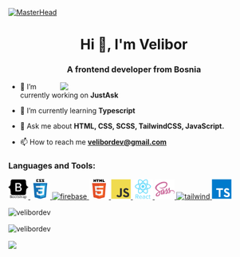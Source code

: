 [![MasterHead](https://repository-images.githubusercontent.com/588181932/e36ec678-7984-4cdd-8e4c-a3932772ff8e)](https://rishavchanda.io)
<h1 align="center">Hi 👋, I'm Velibor</h1>
<h3 align="center">A frontend developer from Bosnia</h3>
<img align="right" width="400px" src="https://media.tenor.com/OjVjDqcWaIoAAAAd/stray-coding.gif">

- 🔭 I’m currently working on **JustAsk**

- 🌱 I’m currently learning **Typescript**

- 💬 Ask me about **HTML, CSS, SCSS, TailwindCSS, JavaScript.**

- 📫 How to reach me **velibordev@gmail.com**


<h3 align="left">Languages and Tools:</h3>
<p align="left"> <a href="https://getbootstrap.com" target="_blank" rel="noreferrer"> <img src="https://raw.githubusercontent.com/devicons/devicon/master/icons/bootstrap/bootstrap-plain-wordmark.svg" alt="bootstrap" width="40" height="40"/> </a> <a href="https://www.w3schools.com/css/" target="_blank" rel="noreferrer"> <img src="https://raw.githubusercontent.com/devicons/devicon/master/icons/css3/css3-original-wordmark.svg" alt="css3" width="40" height="40"/> </a> <a href="https://firebase.google.com/" target="_blank" rel="noreferrer"> <img src="https://www.vectorlogo.zone/logos/firebase/firebase-icon.svg" alt="firebase" width="40" height="40"/> </a> <a href="https://www.w3.org/html/" target="_blank" rel="noreferrer"> <img src="https://raw.githubusercontent.com/devicons/devicon/master/icons/html5/html5-original-wordmark.svg" alt="html5" width="40" height="40"/> </a> <a href="https://developer.mozilla.org/en-US/docs/Web/JavaScript" target="_blank" rel="noreferrer"> <img src="https://raw.githubusercontent.com/devicons/devicon/master/icons/javascript/javascript-original.svg" alt="javascript" width="40" height="40"/> </a> <a href="https://reactjs.org/" target="_blank" rel="noreferrer"> <img src="https://raw.githubusercontent.com/devicons/devicon/master/icons/react/react-original-wordmark.svg" alt="react" width="40" height="40"/> </a> <a href="https://sass-lang.com" target="_blank" rel="noreferrer"> <img src="https://raw.githubusercontent.com/devicons/devicon/master/icons/sass/sass-original.svg" alt="sass" width="40" height="40"/> </a> <a href="https://tailwindcss.com/" target="_blank" rel="noreferrer"> <img src="https://www.vectorlogo.zone/logos/tailwindcss/tailwindcss-icon.svg" alt="tailwind" width="40" height="40"/> </a> <a href="https://www.typescriptlang.org/" target="_blank" rel="noreferrer"> <img src="https://raw.githubusercontent.com/devicons/devicon/master/icons/typescript/typescript-original.svg" alt="typescript" width="40" height="40"/> </a> </p>

<p><img align="center" src="https://github-readme-stats.vercel.app/api/top-langs?username=velibordev&show_icons=true&locale=en&layout=compact" alt="velibordev" /></p>

<p><img align="center" src="https://github-readme-streak-stats.herokuapp.com/?user=velibordev&" alt="velibordev" /></p>

<img align="center" width="1000px" src="https://camo.githubusercontent.com/53b3b2c0ec1e1a50819166f48f115494a2fcd5a4438f2d14edf17d98a045fb6b/68747470733a2f2f6d656469612e74656e6f722e636f6d2f76696d3454574b7759354d41414141642f646973636f72642d6861636b696e672e676966">
